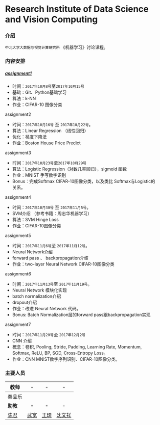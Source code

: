 # Research Institute of Data Science and Vision Computing

### 介绍

`中北大学大数据与视觉计算研究所` 《机器学习》讨论课程。

### 内容安排

##### [assignment1](https://github.com/quinwu/DSVC/tree/master/assignment1)

- 时间：`2017年10月8号`至`2017年10月15号`
- 基础：Git、Python基础学习
- 算法：k-NN
- 作业：CIFAR-10 图像分类

assignment2 
- 时间：`2017年10月16号` 至 `2017年10月22号`。
- 算法：Linear Regression （线性回归）
- 优化：梯度下降法
- 作业：Boston House Price Predict 

assignment3
- 时间：`2017年10月23号`至`2017年10月29号`
- 算法：Logistic Regression（对数几率回归），sigmoid 函数
- 作业：MNIST 手写数字识别
- Bonus：完成Softmax CIFAR-10图像分类，以及类比 Softmax与Logistic的关系。

assignment4
- 时间：`2017年10月30号` 至 `2017年11月5号`。
- SVM介绍 （参考书籍：周志华机器学习）
- 算法：SVM Hinge Loss
- 作业：CIFAR-10图像分类

assignment5
- 时间：`2017年11月6号`至  `2017年11月12号`。
- Neural Network介绍
- forward pass 、 backpropagation介绍
- 作业：two-layer Neural Network CIFAR-10图像分类

assignment6
- 时间：`2017年11月13号`至  `2017年11月19号`。
- Neural Network 模块化实现
- batch normalization介绍
- dropout介绍
- 作业：改进 Neural Network 代码。
- Bonus: Batch Normalization层的forward pass跟backpropagation实现

assignment7
- 时间：`2017年11月20号`至  `2017年12月2号`
- CNN 介绍
- 概念：卷积, Pooling, Stride, Padding, Learning Rate, Momentum, Softmax, ReLU, BP, SGD, Cross-Entropy Loss。
- 作业：CNN MNIST数字序列识别、CIFAR-10图像分类。

### 主要人员

| 教师                                  |                -                |                 -                  |                -                 |
| ----------------------------------- | :-----------------------------: | :--------------------------------: | :------------------------------: |
| 秦品乐                                 |                                 |                                    |                                  |
| **助教**                              |              **-**              |               **-**                |                -                 |
| [陈君](https://github.com/chenjun187) | [武宽](https://github.com/quinwu) | [王琦](https://github.com/TaiXuan91) | [沈文祥](https://github.com/swxhss) |

